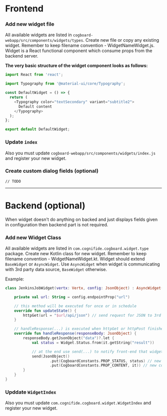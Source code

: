 # Frontend

### Add new widget file

All available widgets are listed in `cogboard-webapp/src/components/widgets/types`. Create new file or copy any existing widget. Remember to keep filename convention - WidgetNameWidget.js. Widget is a React functional component which consume props from the backend server.

**The very basic structure of the widget component looks as follows:**

```javascript
import React from 'react';

import Typography from '@material-ui/core/Typography';

const DefaultWidget = () => {
  return (
    <Typography color="textSecondary" variant="subtitle2">
      Default content
    </Typography>
  );
};

export default DefaultWidget;
```

### Update `index`

Also you must update `cogboard-webapp/src/components/widgets/index.js` and register your new widget.

### Create custom dialog fields (optional)
`// TODO`

---
# Backend (optional)
When widget doesn't do anything on backed and just displays fields given in configuration then backend part is not required.

### Add new Widget Class

All available widgets are listed in `com.cognifide.cogboard.widget.type` package. Create new Kotlin class for new widget. Remember to keep filename convention - WidgetNameWidget.kt. Widget should extend `BaseWidget` or `AsyncWidget`. Use `AsyncWidget` when widget is communicating with 3rd party data source, `BaseWidget` otherwise.

Example:
```kotlin
class JenkinsJobWidget(vertx: Vertx, config: JsonObject) : AsyncWidget(vertx, config) {

    private val url: String = config.endpointProp("url")

    // this method will be executed for once or in schedule
    override fun updateState() {
        httpGet(url = "$url/api/json") // send request for JSON to 3rd party
    }

    // handleResponse(...) is executed when httpGet or httpPost finishes and gets data
    override fun handleResponse(responseBody: JsonObject) {
        responseBody.getJsonObject("data")?.let {
            val status = Widget.Status.from(it.getString("result"))

            // at the end use send(...) to notify front-end that widget status has changed
            send(JsonObject()
                    .put(CogboardConstants.PROP_STATUS, status) // new status for widget
                    .put(CogboardConstants.PROP_CONTENT, it)) // new content for widget
        }
    }
}
```
### Upddate `WidgetIndex`

Also you must update `com.cognifide.cogboard.widget.WidgetIndex` and register your new widget.